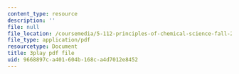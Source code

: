 ```yaml
---
content_type: resource
description: ''
file: null
file_location: /coursemedia/5-112-principles-of-chemical-science-fall-2005/9668897ca401604b168ca4d7012e8452_LRFbAo-RIIU.pdf
file_type: application/pdf
resourcetype: Document
title: 3play pdf file
uid: 9668897c-a401-604b-168c-a4d7012e8452
---
```

